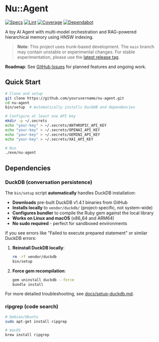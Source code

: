 # Nu::Agent

[![Specs](https://github.com/mgreenly/nu-agent/actions/workflows/ci.yml/badge.svg)](https://github.com/mgreenly/nu-agent/actions/workflows/ci.yml)
[![Lint](https://github.com/mgreenly/nu-agent/actions/workflows/lint.yml/badge.svg)](https://github.com/mgreenly/nu-agent/actions/workflows/lint.yml)
[![Coverage](https://github.com/mgreenly/nu-agent/actions/workflows/coverage.yml/badge.svg)](https://github.com/mgreenly/nu-agent/actions/workflows/coverage.yml)
[![Dependabot](https://img.shields.io/badge/dependabot-enabled-025E8C?logo=dependabot)](https://github.com/mgreenly/nu-agent/blob/main/.github/dependabot.yml)

A toy AI Agent with multi-model orchestration and RAG-powered hierarchical memory using HNSW indexing.

> **Note**: This project uses trunk-based development. The `main` branch may contain unstable or experimental changes. For stable experimentation, please use the [latest release tag](https://github.com/mgreenly/nu-agent/tags).

**Roadmap**: See [GitHub Issues](https://github.com/mgreenly/nu-agent/issues) for planned features and ongoing work.

## Quick Start

```bash
# Clone and setup
git clone https://github.com/yourusername/nu-agent.git
cd nu-agent
bin/setup  # Automatically installs DuckDB and dependencies

# Configure at least one API key
mkdir -p ~/.secrets
echo "your-key" > ~/.secrets/ANTHROPIC_API_KEY
echo "your-key" > ~/.secrets/OPENAI_API_KEY
echo "your-key" > ~/.secrets/GEMINI_API_KEY
echo "your-key" > ~/.secrets/XAI_API_KEY

# Run
./exe/nu-agent
```

## Dependencies

### DuckDB (conversation persistence)

The `bin/setup` script **automatically** handles DuckDB installation:

- **Downloads** pre-built DuckDB v1.4.1 binaries from GitHub
- **Installs locally** to `vendor/duckdb/` (project-specific, not system-wide)
- **Configures bundler** to compile the Ruby gem against the local library
- **Works on Linux and macOS** (x86_64 and ARM64)
- **No sudo required** - perfect for sandboxed environments

If you see errors like "Failed to execute prepared statement" or similar DuckDB errors:

1. **Reinstall DuckDB locally**:
   ```bash
   rm -rf vendor/duckdb
   bin/setup
   ```

2. **Force gem recompilation**:
   ```bash
   gem uninstall duckdb --force
   bundle install

For more detailed troubleshooting, see [docs/setup-duckdb.md](docs/setup-duckdb.md).

### ripgrep (code search)

```bash
# Debian/Ubuntu
sudo apt-get install ripgrep

# macOS
brew install ripgrep
```
